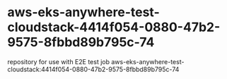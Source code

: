 # aws-eks-anywhere-test-cloudstack-4414f054-0880-47b2-9575-8fbbd89b795c-74
repository for use with E2E test job aws-eks-anywhere-test-cloudstack:4414f054-0880-47b2-9575-8fbbd89b795c-74
